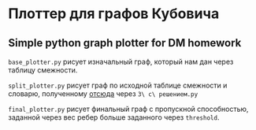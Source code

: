 # Плоттер для графов Кубовича
Simple python graph plotter for DM homework
-
`base_plotter.py` рисует изначальный граф, который нам дан через таблицу смежности. 

`split_plotter.py` рисует граф по исходной таблице смежности и словарю, полученному [отсюда](https://github.com/pro100kamil/itmo/tree/master/labs/dm/%D1%80%D0%B5%D1%88%D0%B0%D0%BB%D0%BA%D0%B8%20%D0%B4%D0%B8%D1%81%D0%BA%D1%80%D1%8B) через `3\ с\ решением.py`

`final_plotter.py` рисует финальный граф с пропускной способностью, заданной через вес ребер больше заданного через `threshold`.
